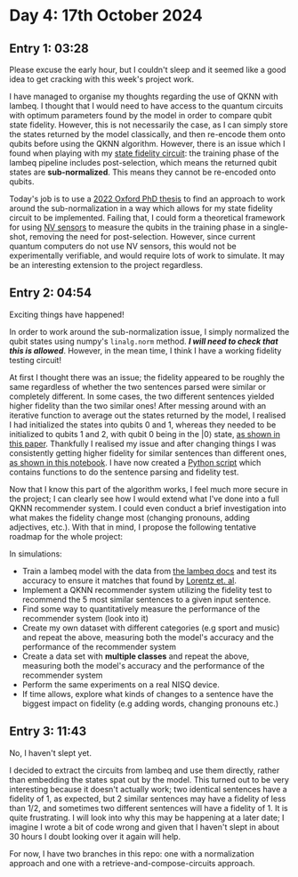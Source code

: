 # Day 4: 17th October 2024
## Entry 1: 03:28
Please excuse the early hour, but I couldn't sleep and it seemed like a good idea to get cracking with this week's project work. 

I have managed to organise my thoughts regarding the use of QKNN with lambeq. I thought that I would need to have access to the quantum circuits with optimum parameters found by the model in order to compare qubit state fidelity. However, this is not necessarily the case, as I can simply store the states returned by the model classically, and then re-encode them onto qubits before using the QKNN algorithm. However, there is an issue which I found when playing with my [state fidelity circuit](../testing/state_fidelity_with_model.ipynb): the training phase of the lambeq pipeline includes post-selection, which means the returned qubit states are **sub-normalized**. This means they cannot be re-encoded onto qubits.

Today's job is to use a [2022 Oxford PhD thesis](https://www.cs.ox.ac.uk/people/aleks.kissinger/theses/khatri-thesis.pdf) to find an approach to work around the sub-normalization in a way which allows for my state fidelity circuit to be implemented. Failing that, I could form a theoretical framework for using [NV sensors](https://www.nature.com/articles/s41467-017-00964-z) to measure the qubits in the training phase in a single-shot, removing the need for post-selection. However, since current quantum computers do not use NV sensors, this would not be experimentally verifiable, and would require lots of work to simulate. It may be an interesting extension to the project regardless.

## Entry 2: 04:54
Exciting things have happened! 

In order to work around the sub-normalization issue, I simply normalized the qubit states using numpy's `linalg.norm` method. ***I will need to check that this is allowed***. However, in the mean time, I think I have a working fidelity testing circuit!

At first I thought there was an issue; the fidelity appeared to be roughly the same regardless of whether the two sentences parsed were similar or completely different. In some cases, the two different sentences yielded higher fidelity than the two similar ones! After messing around with an iterative function to average out the states returned by the model, I realised I had initialized the states into qubits 0 and 1, whereas they needed to be initialized to qubits 1 and 2, with qubit 0 being in the $|0\rangle$ state, [as shown in this paper](https://arxiv.org/pdf/2003.09187). Thankfully I realised my issue and after changing things I was consistently getting higher fidelity for similar sentences than different ones, [as shown in this notebook](../testing/state_fidelity_with_model.ipynb). I have now created a [Python script](../src/state_fidelity_test.py) which contains functions to do the sentence parsing and fidelity test.

Now that I know this part of the algorithm works, I feel much more secure in the project; I can clearly see how I would extend what I've done into a full QKNN recommender system. I could even conduct a brief investigation into what makes the fidelity change most (changing pronouns, adding adjectives, etc.). With that in mind, I propose the following tentative roadmap for the whole project:

In simulations:
- Train a lambeq model with the data from [the lambeq docs](https://github.com/CQCL/lambeq-docs/tree/main/docs/examples/datasets) and test its accuracy to ensure it matches that found by [Lorentz et. al](https://arxiv.org/pdf/2102.12846).
- Implement a QKNN recommender system utilizing the fidelity test to recommend the 5 most similar sentences to a given input sentence.
- Find some way to quantitatively measure the performance of the recommender system (look into it)
- Create my own dataset with different categories (e.g sport and music) and repeat the above, measuring both the model's accuracy and the performance of the recommender system
- Create a data set with **multiple classes** and repeat the above, measuring both the model's accuracy and the performance of the recommender system
- Perform the same experiments on a real NISQ device.
- If time allows, explore what kinds of changes to a sentence have the biggest impact on fidelity (e.g adding words, changing pronouns etc.)

## Entry 3: 11:43
No, I haven't slept yet.

I decided to extract the circuits from lambeq and use them directly, rather than embedding the states spat out by the model. This turned out to be very interesting because it doesn't actually work; two identical sentences have a fidelity of 1, as expected, but 2 similar sentences may have a fidelity of less than 1/2, and sometimes two different sentences will have a fidelity of 1. It is quite frustrating. I will look into why this may be happening at a later date; I imagine I wrote a bit of code wrong and given that I haven't slept in about 30 hours I doubt looking over it again will help. 

For now, I have two branches in this repo: one with a normalization approach and one with a retrieve-and-compose-circuits approach. 